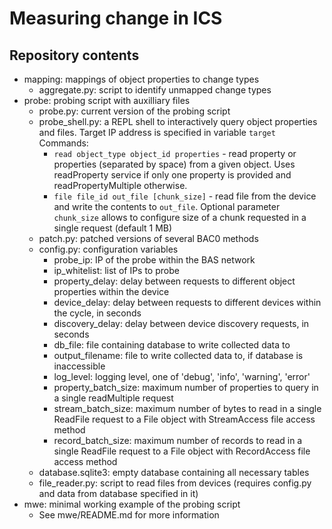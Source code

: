 # Measuring change in ICS

## Repository contents
* mapping: mappings of object properties to change types
  * aggregate.py: script to identify unmapped change types
* probe: probing script with auxilliary files
  * probe.py: current version of the probing script
  * probe_shell.py: a REPL shell to interactively query object properties and files. Target IP address is specified in variable `target`
    Commands:
    * `read object_type object_id properties` - read property or properties (separated by space) from a given object. Uses readProperty service if only one property is provided and readPropertyMultiple otherwise.
    * `file file_id out_file [chunk_size]` - read file from the device and write the contents to `out_file`. Optional parameter `chunk_size` allows to configure size of a chunk requested in a single request (default 1 MB)
  * patch.py: patched versions of several BAC0 methods
  * config.py: configuration variables
    * probe_ip: IP of the probe within the BAS network
    * ip_whitelist: list of IPs to probe
    * property_delay: delay between requests to different object properties within the device
    * device_delay: delay between requests to different devices within the cycle, in seconds
    * discovery_delay: delay between device discovery requests, in seconds
    * db_file: file containing database to write collected data to
    * output_filename: file to write collected data to, if database is inaccessible
    * log_level: logging level, one of 'debug', 'info', 'warning', 'error'
    * property_batch_size: maximum number of properties to query in a single readMultiple request
    * stream_batch_size: maximum number of bytes to read in a single ReadFile request to a File object with StreamAccess file access method
    * record_batch_size: maximum number of records to read in a single ReadFile request to a File object with RecordAccess file access method
  * database.sqlite3: empty database containing all necessary tables
  * file_reader.py: script to read files from devices (requires config.py and data from database specified in it)
* mwe: minimal working example of the probing script
  * See mwe/README.md for more information